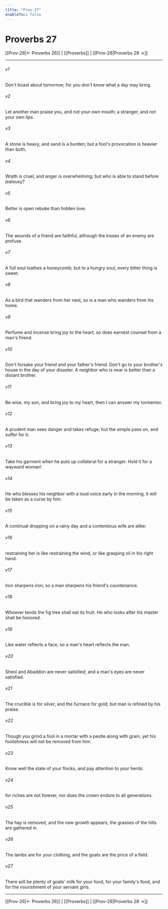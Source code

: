 ```yaml
---
title: "Prov-27"
enableToc: false
---
```

# Proverbs 27

[[Prov-26|← Proverbs 26]] | [[Proverbs]] | [[Prov-28|Proverbs 28 →]]
***



###### v1 
Don't boast about tomorrow; for you don't know what a day may bring. 

###### v2 
Let another man praise you, and not your own mouth; a stranger, and not your own lips. 

###### v3 
A stone is heavy, and sand is a burden; but a fool's provocation is heavier than both. 

###### v4 
Wrath is cruel, and anger is overwhelming; but who is able to stand before jealousy? 

###### v5 
Better is open rebuke than hidden love. 

###### v6 
The wounds of a friend are faithful, although the kisses of an enemy are profuse. 

###### v7 
A full soul loathes a honeycomb; but to a hungry soul, every bitter thing is sweet. 

###### v8 
As a bird that wanders from her nest, so is a man who wanders from his home. 

###### v9 
Perfume and incense bring joy to the heart; so does earnest counsel from a man's friend. 

###### v10 
Don't forsake your friend and your father's friend. Don't go to your brother's house in the day of your disaster. A neighbor who is near is better than a distant brother. 

###### v11 
Be wise, my son, and bring joy to my heart, then I can answer my tormentor. 

###### v12 
A prudent man sees danger and takes refuge; but the simple pass on, and suffer for it. 

###### v13 
Take his garment when he puts up collateral for a stranger. Hold it for a wayward woman! 

###### v14 
He who blesses his neighbor with a loud voice early in the morning, it will be taken as a curse by him. 

###### v15 
A continual dropping on a rainy day and a contentious wife are alike: 

###### v16 
restraining her is like restraining the wind, or like grasping oil in his right hand. 

###### v17 
Iron sharpens iron; so a man sharpens his friend's countenance. 

###### v18 
Whoever tends the fig tree shall eat its fruit. He who looks after his master shall be honored. 

###### v19 
Like water reflects a face, so a man's heart reflects the man. 

###### v20 
Sheol and Abaddon are never satisfied; and a man's eyes are never satisfied. 

###### v21 
The crucible is for silver, and the furnace for gold; but man is refined by his praise. 

###### v22 
Though you grind a fool in a mortar with a pestle along with grain, yet his foolishness will not be removed from him. 

###### v23 
Know well the state of your flocks, and pay attention to your herds: 

###### v24 
for riches are not forever, nor does the crown endure to all generations. 

###### v25 
The hay is removed, and the new growth appears, the grasses of the hills are gathered in. 

###### v26 
The lambs are for your clothing, and the goats are the price of a field. 

###### v27 
There will be plenty of goats' milk for your food, for your family's food, and for the nourishment of your servant girls.

***
[[Prov-26|← Proverbs 26]] | [[Proverbs]] | [[Prov-28|Proverbs 28 →]]

